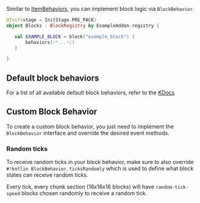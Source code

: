 Similar to [ItemBehaviors](../items/item-behaviors.md), you can implement block logic via `BlockBehavior`.

```kotlin
@Init(stage = InitStage.PRE_PACK)
object Blocks : BlockRegistry by ExampleAddon.registry {

   val EXAMPLE_BLOCK = block("example_block") {
       behaviors(/*...*/)
   }

}
```

## Default block behaviors

For a list of all available default block behaviors, refer to the
[KDocs](https://nova.dokka.xenondevs.xyz/nova/xyz.xenondevs.nova.world.block.behavior/index.html)

## Custom Block Behavior

To create a custom block behavior, you just need to implement the `BlockBehavior` interface and override the desired
event methods.

### Random ticks

To receive random ticks in your block behavior, make sure to also override `#!kotlin BlockBehavior.ticksRandomly`
which is used to define what block states can receive random ticks.

Every tick, every chunk section (16x16x16 blocks) will have `random-tick-speed` blocks chosen randomly to receive a
random tick.
